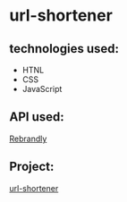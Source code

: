 # url-shortener

<h2> technologies used: </h2>
<ul>
  <li>HTNL</li>
  <li>CSS</li>
  <li>JavaScript</li>
</ul>

<h2> API used: </h2>
<a href='https://developers.rebrandly.com/'>Rebrandly</a>

<h2>Project:</h2>
<a href='https://john-devx.github.io/url-shortener/'>url-shortener</a>
